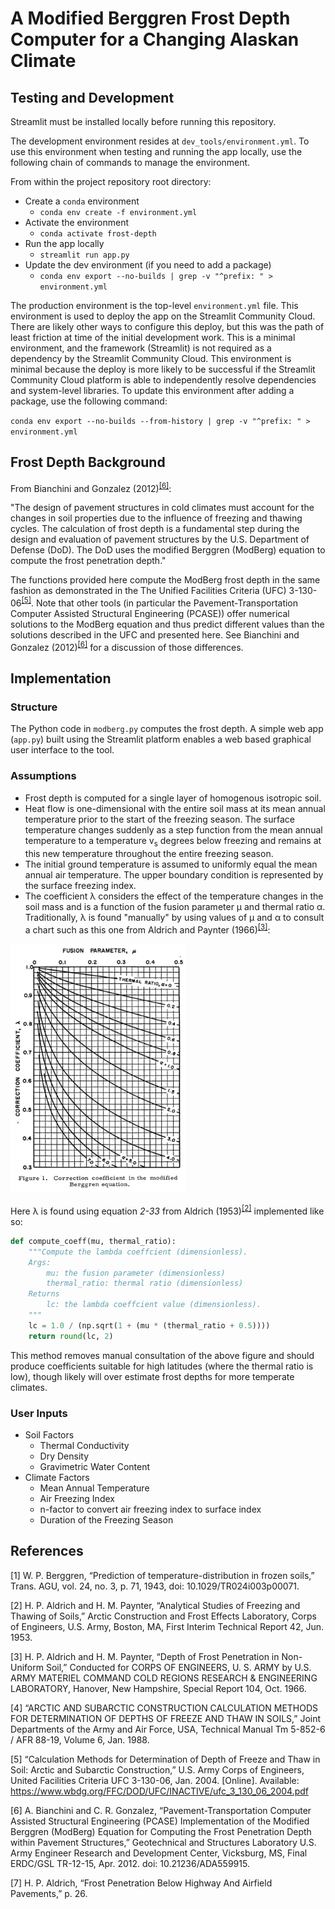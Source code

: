 # A Modified Berggren Frost Depth Computer for a Changing Alaskan Climate

## Testing and Development

Streamlit must be installed locally before running this repository.

The development environment resides at `dev_tools/environment.yml`. To use this environment when testing and running the app locally, use the following chain of commands to manage the environment.

From within the project repository root directory:

- Create a `conda` environment
  - `conda env create -f environment.yml`
- Activate the environment
  - `conda activate frost-depth`
- Run the app locally
  - `streamlit run app.py`
- Update the dev environment (if you need to add a package)
  - `conda env export --no-builds | grep -v "^prefix: " > environment.yml`

The production environment is the top-level `environment.yml` file. This environment is used to deploy the app on the Streamlit Community Cloud. There are likely other ways to configure this deploy, but this was the path of least friction at time of the initial development work. This is a minimal environment, and the framework (Streamlit) is not required as a dependency by the Streamlit Community Cloud. This environment is minimal because the deploy is more likely to be successful if the Streamlit Community Cloud platform is able to independently resolve dependencies and system-level libraries. To update this environment after adding a package, use the following command:

`conda env export --no-builds --from-history | grep -v "^prefix: " > environment.yml`

## Frost Depth Background

From Bianchini and Gonzalez (2012)<sup>[[6]](#6)</sup>:

"The design of pavement structures in cold climates must account for the changes in soil properties due to the influence of freezing and thawing cycles. The calculation of frost depth is a fundamental step during the design and evaluation of pavement structures by the U.S. Department of Defense (DoD). The DoD uses the modified Berggren (ModBerg) equation to compute the frost penetration depth."

The functions provided here compute the ModBerg frost depth in the same fashion as demonstrated in the The Unified Facilities Criteria (UFC) 3-130-06<sup>[[5]](#5)</sup>. Note that other tools (in particular the Pavement-Transportation Computer Assisted Structural Engineering (PCASE)) offer numerical solutions to the ModBerg equation and thus predict different values than the solutions described in the UFC and presented here. See Bianchini and Gonzalez (2012)<sup>[[6]](#6)</sup> for a discussion of those differences.

## Implementation

### Structure

The Python code in `modberg.py` computes the frost depth. A simple web app (`app.py`) built using the Streamlit platform enables a web based graphical user interface to the tool.

### Assumptions

- Frost depth is computed for a single layer of homogenous isotropic soil.
- Heat flow is one-dimensional with the entire soil mass at its mean annual temperature prior to the start of the freezing season. The surface temperature changes suddenly as a step function from the mean annual temperature to a temperature v<sub>s</sub> degrees below freezing and remains at this new temperature throughout the entire freezing season.
- The initial ground temperature is assumed to uniformly equal the mean annual air temperature. The upper boundary condition is represented by the surface freezing index.
- The coefficient λ considers the effect of the temperature changes in the soil mass and is a function of the fusion parameter μ and thermal ratio α. Traditionally, λ is found "manually" by using values of μ and α to consult a chart such as this one from Aldrich and Paynter (1966)<sup>[[3]](#3)</sup>:

 <img src="static/correction_coeff.png" height="400">

Here λ is found using equation _2-33_ from Aldrich (1953)<sup>[[2]](#2)</sup> implemented like so:

```python
def compute_coeff(mu, thermal_ratio):
    """Compute the lambda coeffcient (dimensionless).
    Args:
        mu: the fusion parameter (dimensionless)
        thermal_ratio: thermal ratio (dimensionless)
    Returns
        lc: the lambda coeffcient value (dimensionless).
    """
    lc = 1.0 / (np.sqrt(1 + (mu * (thermal_ratio + 0.5))))
    return round(lc, 2)
```

This method removes manual consultation of the above figure and should produce coefficients suitable for high latitudes (where the thermal ratio is low), though likely will over estimate frost depths for more temperate climates.

### User Inputs

- Soil Factors
  - Thermal Conductivity
  - Dry Density
  - Gravimetric Water Content
- Climate Factors
  - Mean Annual Temperature
  - Air Freezing Index
  - n-factor to convert air freezing index to surface index
  - Duration of the Freezing Season

## References

<a id="1">[1]</a> W. P. Berggren, “Prediction of temperature-distribution in frozen soils,” Trans. AGU, vol. 24, no. 3, p. 71, 1943, doi: 10.1029/TR024i003p00071.

<a id="2">[2]</a> H. P. Aldrich and H. M. Paynter, “Analytical Studies of Freezing and Thawing of Soils,” Arctic Construction and Frost Effects Laboratory, Corps of Engineers, U.S. Army, Boston, MA, First Interim Technical Report 42, Jun. 1953.

<a id="3">[3]</a> H. P. Aldrich and H. M. Paynter, “Depth of Frost Penetration in Non-Uniform Soil,” Conducted for CORPS OF ENGINEERS, U. S. ARMY by U.S. ARMY MATERIEL COMMAND COLD REGIONS RESEARCH & ENGINEERING LABORATORY, Hanover, New Hampshire, Special Report 104, Oct. 1966.

<a id="4">[4]</a> “ARCTIC AND SUBARCTIC CONSTRUCTION CALCULATION METHODS FOR DETERMINATION OF DEPTHS OF FREEZE AND THAW IN SOILS,” Joint Departments of the Army and Air Force, USA, Technical Manual Tm 5-852-6 / AFR 88-19, Volume 6, Jan. 1988.

<a id="5">[5]</a> “Calculation Methods for Determination of Depth of Freeze and Thaw in Soil: Arctic and Subarctic Construction,” U.S. Army Corps of Engineers, United Facilities Criteria UFC 3-130-06, Jan. 2004. [Online]. Available: https://www.wbdg.org/FFC/DOD/UFC/INACTIVE/ufc_3_130_06_2004.pdf

<a id="6">[6]</a> A. Bianchini and C. R. Gonzalez, “Pavement-Transportation Computer Assisted Structural Engineering (PCASE) Implementation of the Modified Berggren (ModBerg) Equation for Computing the Frost Penetration Depth within Pavement Structures,” Geotechnical and Structures Laboratory U.S. Army Engineer Research and Development Center, Vicksburg, MS, Final ERDC/GSL TR-12-15, Apr. 2012. doi: 10.21236/ADA559915.

<a id="7">[7]</a> H. P. Aldrich, “Frost Penetration Below Highway And Airfield Pavements,” p. 26.

